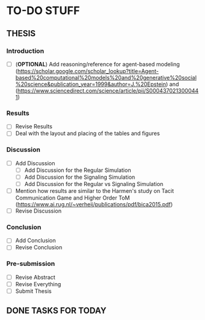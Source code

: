 # TO-DO STUFF

## THESIS


### Introduction

* [ ] (**OPTIONAL**) Add reasoning/reference for agent-based modeling (https://scholar.google.com/scholar_lookup?title=Agent-based%20computational%20models%20and%20generative%20social%20science&publication_year=1999&author=J.%20Epstein) and (https://www.sciencedirect.com/science/article/pii/S0004370213000441)

### Results

* [ ] Revise Results
* [ ] Deal with the layout and placing of the tables and figures

### Discussion
* [ ] Add Discussion
    * [ ] Add Discussion for the Regular Simulation
    * [ ] Add Discussion for the Signaling Simulation
    * [ ] Add Discussion for the Regular vs Signaling Simulation
* [ ] Mention how results are similar to the Harmen's study on Tacit Communication Game and Higher Order ToM (https://www.ai.rug.nl/~verheij/publications/pdf/bica2015.pdf)
* [ ] Revise Discussion

### Conclusion
* [ ] Add Conclusion
* [ ] Revise Conclusion

### Pre-submission
* [ ] Revise Abstract
* [ ] Revise Everything
* [ ] Submit Thesis

## DONE TASKS FOR TODAY 
